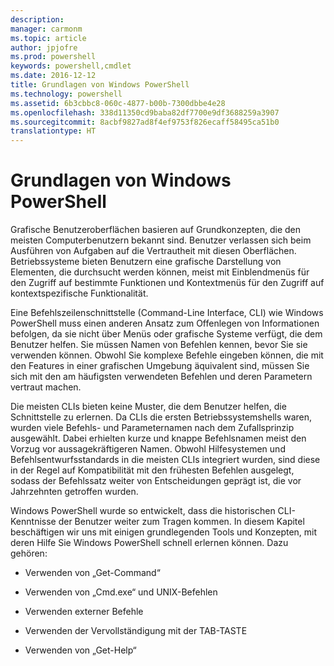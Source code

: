 ```yaml
---
description: 
manager: carmonm
ms.topic: article
author: jpjofre
ms.prod: powershell
keywords: powershell,cmdlet
ms.date: 2016-12-12
title: Grundlagen von Windows PowerShell
ms.technology: powershell
ms.assetid: 6b3cbbc8-060c-4877-b00b-7300dbbe4e28
ms.openlocfilehash: 338d11350cd9baba82df7700e9df3688259a3907
ms.sourcegitcommit: 8acbf9827ad8f4ef9753f826ecaff58495ca51b0
translationtype: HT
---
```

# <a name="windows-powershell-basics"></a>Grundlagen von Windows PowerShell
Grafische Benutzeroberflächen basieren auf Grundkonzepten, die den meisten Computerbenutzern bekannt sind. Benutzer verlassen sich beim Ausführen von Aufgaben auf die Vertrautheit mit diesen Oberflächen. Betriebssysteme bieten Benutzern eine grafische Darstellung von Elementen, die durchsucht werden können, meist mit Einblendmenüs für den Zugriff auf bestimmte Funktionen und Kontextmenüs für den Zugriff auf kontextspezifische Funktionalität.

Eine Befehlszeilenschnittstelle (Command-Line Interface, CLI) wie Windows PowerShell muss einen anderen Ansatz zum Offenlegen von Informationen befolgen, da sie nicht über Menüs oder grafische Systeme verfügt, die dem Benutzer helfen. Sie müssen Namen von Befehlen kennen, bevor Sie sie verwenden können. Obwohl Sie komplexe Befehle eingeben können, die mit den Features in einer grafischen Umgebung äquivalent sind, müssen Sie sich mit den am häufigsten verwendeten Befehlen und deren Parametern vertraut machen.

Die meisten CLIs bieten keine Muster, die dem Benutzer helfen, die Schnittstelle zu erlernen. Da CLIs die ersten Betriebssystemshells waren, wurden viele Befehls- und Parameternamen nach dem Zufallsprinzip ausgewählt. Dabei erhielten kurze und knappe Befehlsnamen meist den Vorzug vor aussagekräftigeren Namen. Obwohl Hilfesystemen und Befehlsentwurfsstandards in die meisten CLIs integriert wurden, sind diese in der Regel auf Kompatibilität mit den frühesten Befehlen ausgelegt, sodass der Befehlssatz weiter von Entscheidungen geprägt ist, die vor Jahrzehnten getroffen wurden.

Windows PowerShell wurde so entwickelt, dass die historischen CLI-Kenntnisse der Benutzer weiter zum Tragen kommen. In diesem Kapitel beschäftigen wir uns mit einigen grundlegenden Tools und Konzepten, mit deren Hilfe Sie Windows PowerShell schnell erlernen können. Dazu gehören:

-   Verwenden von „Get-Command“

-   Verwenden von „Cmd.exe“ und UNIX-Befehlen

-   Verwenden externer Befehle

-   Verwenden der Vervollständigung mit der TAB-TASTE

-   Verwenden von „Get-Help“

